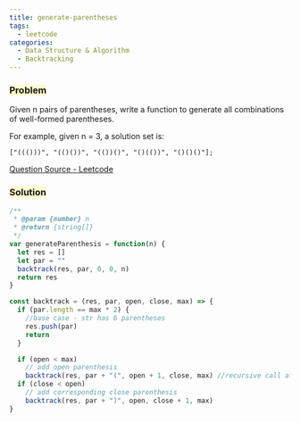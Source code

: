 ```yaml
---
title: generate-parentheses
tags:
  - leetcode
categories:
  - Data Structure & Algorithm
  - Backtracking
---
```


### <span style="background-color: #FFFBCC"> Problem

Given n pairs of parentheses, write a function to generate all combinations of well-formed parentheses.

<!-- more -->

For example, given n = 3, a solution set is:

```
["((()))", "(()())", "(())()", "()(())", "()()()"];
```

[Question Source - Leetcode](https://leetcode.com/problems/generate-parentheses/)

### <span style="background-color: #FFFBCC"> Solution

```javascript
/**
 * @param {number} n
 * @return {string[]}
 */
var generateParenthesis = function(n) {
  let res = []
  let par = ""
  backtrack(res, par, 0, 0, n)
  return res
}

const backtrack = (res, par, open, close, max) => {
  if (par.length == max * 2) {
    //base case - str has 6 parentheses
    res.push(par)
    return
  }

  if (open < max)
    // add open parenthesis
    backtrack(res, par + "(", open + 1, close, max) //recursive call after increasing open by 1
  if (close < open)
    // add corresponding close parenthesis
    backtrack(res, par + ")", open, close + 1, max)
}
```
